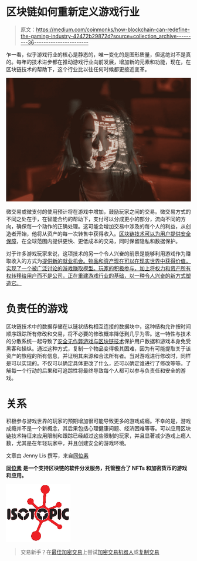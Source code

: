 # 区块链如何重新定义游戏行业

> 原文：<https://medium.com/coinmonks/how-blockchain-can-redefine-the-gaming-industry-42472b29872d?source=collection_archive---------36----------------------->

乍一看，似乎游戏行业的核心是静态的，唯一变化的是图形质量，但这绝对不是真的。每年的技术进步都在推动游戏行业向前发展，增加新的元素和功能，现在，在区块链技术的帮助下，这个行业比以往任何时候都更接近变革。

![](img/5e61e3a19b6554092f847782189b108e.png)

微交易或微支付的使用预计将在游戏中增加，鼓励玩家之间的交易。微交易方式的不同之处在于，在智能合约的帮助下，支付可以分成更小的部分，流向不同的方向，确保每一个动作的正确处理。这可能会增加交易中涉及的每个人的利益，从创造者开始，他将从资产的每一次转售中获得收入。[区块链技术可以为用户提供安全保障](https://isotopic.io/)，在全球范围内提供更快、更低成本的交易，同时保留隐私和数据保护。

对于许多游戏玩家来说，这项技术的另一个令人兴奋的前景是能够利用游戏作为赚取收入的方式为[提供新的就业机会。物品和资产现在可以在现实世界中获得价值，实现了一个被广泛讨论的游戏赚取模型。玩家的积极参与，加上将权力和资产所有权转移给用户而不是公司，正在重建游戏行业的基础，以一种令人兴奋的新方式塑造它。](https://isotopic.io/)

# 负责任的游戏

区块链技术中的数据存储在以链状结构相互连接的数据块中，这种结构允许按时间顺序跟踪所有修改和交易，将不必要的修改概率降低到几乎为零。这一特性与技术的分散系统一起导致了[安全无作弊游戏与区块链技术](https://isotopic.io/)保护用户数据和游戏本身免受黑客和操纵。通过这种方式，复制一个物品变得极其困难，因为有可能提取关于该资产的旅程的所有信息，并证明其来源和合法所有者。当对游戏进行修改时，同样是可以实现的。不仅可以确定具体更改了什么，还可以确定谁进行了修改等等。了解每一个行动的后果和可追踪性将最终导致每个人都可以参与负责任和安全的游戏。

# 关系

积极参与游戏世界的玩家的预期增加很可能导致更多的游戏成瘾。不幸的是，游戏成瘾并不是一个新概念，其后果包括心理健康问题、经济困难等等。可以应用区块链技术特征来应用限制和跟踪已经超过这些限制的玩家，并且显著减少游戏上瘾人数，尤其是在年轻玩家中，并且创建安全的游戏环境。

文章由 Jenny Lis 撰写，来自[同位素](https://isotopic.io/)

[**同位素**](https://isotopic.io) **是一个支持区块链的软件分发服务，托管整合了 NFTs 和加密货币的游戏和应用。**

![](img/3f2a0b6afb0badc090d591ddcd366aa9.png)

> 交易新手？在[最佳加密交易](/coinmonks/crypto-exchange-dd2f9d6f3769)上尝试[加密交易机器人](/coinmonks/crypto-trading-bot-c2ffce8acb2a)或[复制交易](/coinmonks/top-10-crypto-copy-trading-platforms-for-beginners-d0c37c7d698c)